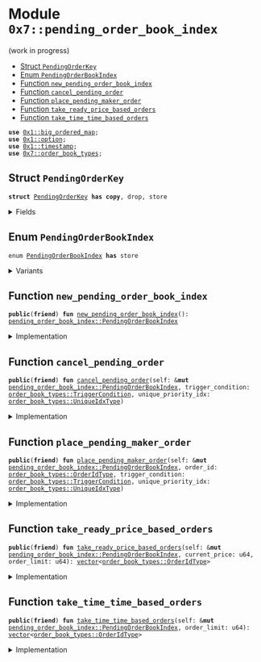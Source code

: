 
<a id="0x7_pending_order_book_index"></a>

# Module `0x7::pending_order_book_index`

(work in progress)


-  [Struct `PendingOrderKey`](#0x7_pending_order_book_index_PendingOrderKey)
-  [Enum `PendingOrderBookIndex`](#0x7_pending_order_book_index_PendingOrderBookIndex)
-  [Function `new_pending_order_book_index`](#0x7_pending_order_book_index_new_pending_order_book_index)
-  [Function `cancel_pending_order`](#0x7_pending_order_book_index_cancel_pending_order)
-  [Function `place_pending_maker_order`](#0x7_pending_order_book_index_place_pending_maker_order)
-  [Function `take_ready_price_based_orders`](#0x7_pending_order_book_index_take_ready_price_based_orders)
-  [Function `take_time_time_based_orders`](#0x7_pending_order_book_index_take_time_time_based_orders)


<pre><code><b>use</b> <a href="../../aptos-framework/doc/big_ordered_map.md#0x1_big_ordered_map">0x1::big_ordered_map</a>;
<b>use</b> <a href="../../aptos-framework/../aptos-stdlib/../move-stdlib/doc/option.md#0x1_option">0x1::option</a>;
<b>use</b> <a href="../../aptos-framework/doc/timestamp.md#0x1_timestamp">0x1::timestamp</a>;
<b>use</b> <a href="order_book_types.md#0x7_order_book_types">0x7::order_book_types</a>;
</code></pre>



<a id="0x7_pending_order_book_index_PendingOrderKey"></a>

## Struct `PendingOrderKey`



<pre><code><b>struct</b> <a href="pending_order_book_index.md#0x7_pending_order_book_index_PendingOrderKey">PendingOrderKey</a> <b>has</b> <b>copy</b>, drop, store
</code></pre>



<details>
<summary>Fields</summary>


<dl>
<dt>
<code>price: u64</code>
</dt>
<dd>

</dd>
<dt>
<code>tie_breaker: <a href="order_book_types.md#0x7_order_book_types_UniqueIdxType">order_book_types::UniqueIdxType</a></code>
</dt>
<dd>

</dd>
</dl>


</details>

<a id="0x7_pending_order_book_index_PendingOrderBookIndex"></a>

## Enum `PendingOrderBookIndex`



<pre><code>enum <a href="pending_order_book_index.md#0x7_pending_order_book_index_PendingOrderBookIndex">PendingOrderBookIndex</a> <b>has</b> store
</code></pre>



<details>
<summary>Variants</summary>


<details>
<summary>V1</summary>


<details>
<summary>Fields</summary>


<dl>
<dt>
<code>price_move_down_index: <a href="../../aptos-framework/doc/big_ordered_map.md#0x1_big_ordered_map_BigOrderedMap">big_ordered_map::BigOrderedMap</a>&lt;<a href="pending_order_book_index.md#0x7_pending_order_book_index_PendingOrderKey">pending_order_book_index::PendingOrderKey</a>, <a href="order_book_types.md#0x7_order_book_types_OrderIdType">order_book_types::OrderIdType</a>&gt;</code>
</dt>
<dd>

</dd>
<dt>
<code>price_move_up_index: <a href="../../aptos-framework/doc/big_ordered_map.md#0x1_big_ordered_map_BigOrderedMap">big_ordered_map::BigOrderedMap</a>&lt;<a href="pending_order_book_index.md#0x7_pending_order_book_index_PendingOrderKey">pending_order_book_index::PendingOrderKey</a>, <a href="order_book_types.md#0x7_order_book_types_OrderIdType">order_book_types::OrderIdType</a>&gt;</code>
</dt>
<dd>

</dd>
<dt>
<code>time_based_index: <a href="../../aptos-framework/doc/big_ordered_map.md#0x1_big_ordered_map_BigOrderedMap">big_ordered_map::BigOrderedMap</a>&lt;u64, <a href="order_book_types.md#0x7_order_book_types_OrderIdType">order_book_types::OrderIdType</a>&gt;</code>
</dt>
<dd>

</dd>
</dl>


</details>

</details>

</details>

<a id="0x7_pending_order_book_index_new_pending_order_book_index"></a>

## Function `new_pending_order_book_index`



<pre><code><b>public</b>(<b>friend</b>) <b>fun</b> <a href="pending_order_book_index.md#0x7_pending_order_book_index_new_pending_order_book_index">new_pending_order_book_index</a>(): <a href="pending_order_book_index.md#0x7_pending_order_book_index_PendingOrderBookIndex">pending_order_book_index::PendingOrderBookIndex</a>
</code></pre>



<details>
<summary>Implementation</summary>


<pre><code><b>public</b>(<b>friend</b>) <b>fun</b> <a href="pending_order_book_index.md#0x7_pending_order_book_index_new_pending_order_book_index">new_pending_order_book_index</a>(): <a href="pending_order_book_index.md#0x7_pending_order_book_index_PendingOrderBookIndex">PendingOrderBookIndex</a> {
    PendingOrderBookIndex::V1 {
        price_move_up_index: new_default_big_ordered_map(),
        price_move_down_index: new_default_big_ordered_map(),
        time_based_index: new_default_big_ordered_map()
    }
}
</code></pre>



</details>

<a id="0x7_pending_order_book_index_cancel_pending_order"></a>

## Function `cancel_pending_order`



<pre><code><b>public</b>(<b>friend</b>) <b>fun</b> <a href="pending_order_book_index.md#0x7_pending_order_book_index_cancel_pending_order">cancel_pending_order</a>(self: &<b>mut</b> <a href="pending_order_book_index.md#0x7_pending_order_book_index_PendingOrderBookIndex">pending_order_book_index::PendingOrderBookIndex</a>, trigger_condition: <a href="order_book_types.md#0x7_order_book_types_TriggerCondition">order_book_types::TriggerCondition</a>, unique_priority_idx: <a href="order_book_types.md#0x7_order_book_types_UniqueIdxType">order_book_types::UniqueIdxType</a>)
</code></pre>



<details>
<summary>Implementation</summary>


<pre><code><b>public</b>(<b>friend</b>) <b>fun</b> <a href="pending_order_book_index.md#0x7_pending_order_book_index_cancel_pending_order">cancel_pending_order</a>(
    self: &<b>mut</b> <a href="pending_order_book_index.md#0x7_pending_order_book_index_PendingOrderBookIndex">PendingOrderBookIndex</a>,
    trigger_condition: TriggerCondition,
    unique_priority_idx: UniqueIdxType,
) {
    <b>let</b> (price_move_up_index, price_move_down_index, time_based_index) =
        trigger_condition.index();
    <b>if</b> (price_move_up_index.is_some()) {
        self.price_move_up_index.remove(
            &<a href="pending_order_book_index.md#0x7_pending_order_book_index_PendingOrderKey">PendingOrderKey</a> {
                price: price_move_up_index.destroy_some(),
                tie_breaker: unique_priority_idx
            }
        );
    };
    <b>if</b> (price_move_down_index.is_some()) {
        self.price_move_down_index.remove(
            &<a href="pending_order_book_index.md#0x7_pending_order_book_index_PendingOrderKey">PendingOrderKey</a> {
                price: price_move_down_index.destroy_some(),
                tie_breaker: unique_priority_idx
            }
        );
    };
    <b>if</b> (time_based_index.is_some()) {
        self.time_based_index.remove(&time_based_index.destroy_some());
    };
}
</code></pre>



</details>

<a id="0x7_pending_order_book_index_place_pending_maker_order"></a>

## Function `place_pending_maker_order`



<pre><code><b>public</b>(<b>friend</b>) <b>fun</b> <a href="pending_order_book_index.md#0x7_pending_order_book_index_place_pending_maker_order">place_pending_maker_order</a>(self: &<b>mut</b> <a href="pending_order_book_index.md#0x7_pending_order_book_index_PendingOrderBookIndex">pending_order_book_index::PendingOrderBookIndex</a>, order_id: <a href="order_book_types.md#0x7_order_book_types_OrderIdType">order_book_types::OrderIdType</a>, trigger_condition: <a href="order_book_types.md#0x7_order_book_types_TriggerCondition">order_book_types::TriggerCondition</a>, unique_priority_idx: <a href="order_book_types.md#0x7_order_book_types_UniqueIdxType">order_book_types::UniqueIdxType</a>)
</code></pre>



<details>
<summary>Implementation</summary>


<pre><code><b>public</b>(<b>friend</b>) <b>fun</b> <a href="pending_order_book_index.md#0x7_pending_order_book_index_place_pending_maker_order">place_pending_maker_order</a>(
    self: &<b>mut</b> <a href="pending_order_book_index.md#0x7_pending_order_book_index_PendingOrderBookIndex">PendingOrderBookIndex</a>,
    order_id: OrderIdType,
    trigger_condition: TriggerCondition,
    unique_priority_idx: UniqueIdxType,
) {
    // Add this order <b>to</b> the pending order book index
    <b>let</b> (price_move_down_index, price_move_up_index, time_based_index) =
        trigger_condition.index();
    <b>if</b> (price_move_up_index.is_some()) {
        self.price_move_up_index.add(
            <a href="pending_order_book_index.md#0x7_pending_order_book_index_PendingOrderKey">PendingOrderKey</a> {
                price: price_move_up_index.destroy_some(),
                tie_breaker: unique_priority_idx
            },
            order_id
        );
    } <b>else</b> <b>if</b> (price_move_down_index.is_some()) {
        self.price_move_down_index.add(
            <a href="pending_order_book_index.md#0x7_pending_order_book_index_PendingOrderKey">PendingOrderKey</a> {
                price: price_move_down_index.destroy_some(),
                tie_breaker: unique_priority_idx
            },
            order_id
        );
    } <b>else</b> <b>if</b> (time_based_index.is_some()) {
        self.time_based_index.add(time_based_index.destroy_some(), order_id);
    };
}
</code></pre>



</details>

<a id="0x7_pending_order_book_index_take_ready_price_based_orders"></a>

## Function `take_ready_price_based_orders`



<pre><code><b>public</b>(<b>friend</b>) <b>fun</b> <a href="pending_order_book_index.md#0x7_pending_order_book_index_take_ready_price_based_orders">take_ready_price_based_orders</a>(self: &<b>mut</b> <a href="pending_order_book_index.md#0x7_pending_order_book_index_PendingOrderBookIndex">pending_order_book_index::PendingOrderBookIndex</a>, current_price: u64, order_limit: u64): <a href="../../aptos-framework/../aptos-stdlib/../move-stdlib/doc/vector.md#0x1_vector">vector</a>&lt;<a href="order_book_types.md#0x7_order_book_types_OrderIdType">order_book_types::OrderIdType</a>&gt;
</code></pre>



<details>
<summary>Implementation</summary>


<pre><code><b>public</b>(<b>friend</b>) <b>fun</b> <a href="pending_order_book_index.md#0x7_pending_order_book_index_take_ready_price_based_orders">take_ready_price_based_orders</a>(
    self: &<b>mut</b> <a href="pending_order_book_index.md#0x7_pending_order_book_index_PendingOrderBookIndex">PendingOrderBookIndex</a>, current_price: u64, order_limit: u64
): <a href="../../aptos-framework/../aptos-stdlib/../move-stdlib/doc/vector.md#0x1_vector">vector</a>&lt;OrderIdType&gt; {
    <b>let</b> orders = <a href="../../aptos-framework/../aptos-stdlib/../move-stdlib/doc/vector.md#0x1_vector_empty">vector::empty</a>();
    <b>while</b> (!self.price_move_up_index.is_empty() && orders.length() &lt; order_limit ) {
        <b>let</b> (key, order_id) = self.price_move_up_index.borrow_front();
        <b>if</b> (current_price &gt;= key.price) {
            orders.push_back(*order_id);
            self.price_move_up_index.remove(&key);
        } <b>else</b> {
            <b>break</b>;
        }
    };
    <b>while</b> (!self.price_move_down_index.is_empty() && orders.length() &lt; order_limit) {
        <b>let</b> (key, order_id) = self.price_move_down_index.borrow_back();
        <b>if</b> (current_price &lt;= key.price) {
            orders.push_back(*order_id);
            self.price_move_down_index.remove(&key);
        } <b>else</b> {
            <b>break</b>;
        }
    };
    orders
}
</code></pre>



</details>

<a id="0x7_pending_order_book_index_take_time_time_based_orders"></a>

## Function `take_time_time_based_orders`



<pre><code><b>public</b>(<b>friend</b>) <b>fun</b> <a href="pending_order_book_index.md#0x7_pending_order_book_index_take_time_time_based_orders">take_time_time_based_orders</a>(self: &<b>mut</b> <a href="pending_order_book_index.md#0x7_pending_order_book_index_PendingOrderBookIndex">pending_order_book_index::PendingOrderBookIndex</a>, order_limit: u64): <a href="../../aptos-framework/../aptos-stdlib/../move-stdlib/doc/vector.md#0x1_vector">vector</a>&lt;<a href="order_book_types.md#0x7_order_book_types_OrderIdType">order_book_types::OrderIdType</a>&gt;
</code></pre>



<details>
<summary>Implementation</summary>


<pre><code><b>public</b>(<b>friend</b>) <b>fun</b> <a href="pending_order_book_index.md#0x7_pending_order_book_index_take_time_time_based_orders">take_time_time_based_orders</a>(
    self: &<b>mut</b> <a href="pending_order_book_index.md#0x7_pending_order_book_index_PendingOrderBookIndex">PendingOrderBookIndex</a>, order_limit: u64
): <a href="../../aptos-framework/../aptos-stdlib/../move-stdlib/doc/vector.md#0x1_vector">vector</a>&lt;OrderIdType&gt; {
    <b>let</b> orders = <a href="../../aptos-framework/../aptos-stdlib/../move-stdlib/doc/vector.md#0x1_vector_empty">vector::empty</a>();
    <b>while</b> (!self.time_based_index.is_empty() && orders.length() &lt; order_limit) {
        <b>let</b> current_time = <a href="../../aptos-framework/doc/timestamp.md#0x1_timestamp_now_seconds">timestamp::now_seconds</a>();
        <b>let</b> (time, order_id) = self.time_based_index.borrow_front();
        <b>if</b> (current_time &gt;= time) {
            orders.push_back(*order_id);
            self.time_based_index.remove(&time);
        } <b>else</b> {
            <b>break</b>;
        }
    };
    orders
}
</code></pre>



</details>


[move-book]: https://aptos.dev/move/book/SUMMARY
